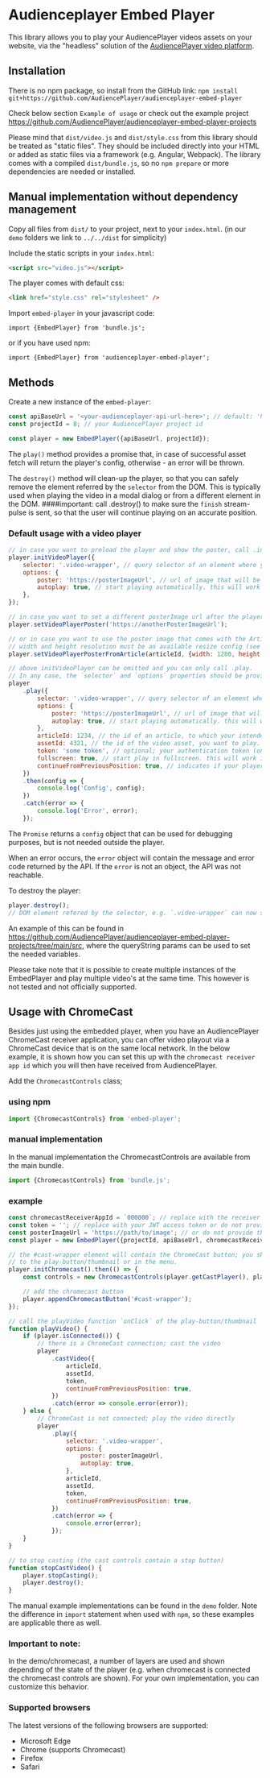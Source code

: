 # Audienceplayer Embed Player

This library allows you to play your AudiencePlayer videos assets on your website, via the "headless" solution of the [AudiencePlayer video platform](https://www.audienceplayer.com).

## Installation

There is no npm package, so install from the GitHub link:
`npm install git+https://github.com/AudiencePlayer/audienceplayer-embed-player`

Check below section `Example of usage` or check out the example project https://github.com/AudiencePlayer/audienceplayer-embed-player-projects

Please mind that `dist/video.js` and `dist/style.css` from this library should be treated as "static files". They should be included directly into your HTML or added as static files via a framework (e.g. Angular, Webpack).
The library comes with a compiled `dist/bundle.js`, so no `npm prepare` or more dependencies are needed or installed.

## Manual implementation without dependency management

Copy all files from `dist/` to your project, next to your `index.html`. (in our `demo` folders we link to `../../dist` for simplicity)

Include the static scripts in your `index.html`:

```html
<script src="video.js"></script>
```

The player comes with default css:

```html
<link href="style.css" rel="stylesheet" />
```

Import `embed-player` in your javascript code:

`import {EmbedPlayer} from 'bundle.js';`

or if you have used npm:

`import {EmbedPlayer} from 'audienceplayer-embed-player';`

## Methods

Create a new instance of the `embed-player`:

```javascript
const apiBaseUrl = '<your-audienceplayer-api-url-here>'; // default: 'https://api.audienceplayer.com'
const projectId = 8; // your AudiencePlayer project id

const player = new EmbedPlayer({apiBaseUrl, projectId});
```

The `play()` method provides a promise that, in case of successful asset fetch will return the player's config, otherwise - an error will be thrown.

The `destroy()` method will clean-up the player, so that you can safely remove the element referred by the `selector` from the DOM.
This is typically used when playing the video in a modal dialog or from a different element in the DOM.
####important: call .destroy() to make sure the `finish` stream-pulse is sent, so that the user will continue playing on an accurate position.

### Default usage with a video player

```javascript
// in case you want to preload the player and show the poster, call .initVideoPlayer
player.initVideoPlayer({
    selector: '.video-wrapper', // query selector of an element where you would like to embed your player
    options: {
        poster: 'https://posterImageUrl', // url of image that will be used as the initial player background image
        autoplay: true, // start playing automatically. this will work if play follows from a user event
    },
});

// in case you want to set a different posterImage url after the player was already initialized
player.setVideoPlayerPoster('https://anotherPosterImageUrl');

// or in case you want to use the poster image that comes with the Article
// width and height resolution must be an available resize config (see API GraphQL Config.image_resize_resolutions)
player.setVideoPlayerPosterFromArticle(articleId, {width: 1280, height: 720});

// above initVideoPlayer can be omitted and you can only call .play.
// In any case, the `selector` and `options` properties should be provided to both methods.
player
    .play({
        selector: '.video-wrapper', // query selector of an element where you would like to embed your player
        options: {
            poster: 'https://posterImageUrl', // url of image that will be used as the initial player background image
            autoplay: true, // start playing automatically. this will work if play follows from a user event
        },
        articleId: 1234, // the id of an article, to which your intended video asset belongs.
        assetId: 4321, // the id of the video asset, you want to play.
        token: 'some token', // optional; your authentication token (only necessary if you intend to embed
        fullscreen: true, // start play in fullscreen. this will work if play follows from a user event
        continueFromPreviousPosition: true, // indicates if your player supports nomadic watching. It is true by default.
    })
    .then(config => {
        console.log('Config', config);
    })
    .catch(error => {
        console.log('Error', error);
    });
```

The `Promise` returns a `config` object that can be used for debugging purposes, but is not needed outside the player.

When an error occurs, the `error` object will contain the message and error code returned by the API. If the `error` is not an object, the API was not reachable.

To destroy the player:

```javascript
player.destroy();
// DOM element refered by the selector, e.g. `.video-wrapper` can now safely be removed.
```

An example of this can be found in https://github.com/AudiencePlayer/audienceplayer-embed-player-projects/tree/main/src, where the queryString params can be used to set the needed variables.

Please take note that it is possible to create multiple instances of the EmbedPlayer and play multiple video's at the same time. This however is not tested and not officially supported.

## Usage with ChromeCast

Besides just using the embedded player, when you have an AudiencePlayer ChromeCast receiver application, you can offer
video playout via a ChromeCast device that is on the same local network.
In the below example, it is shown how you can set this up with the `chromecast receiver app id` which you will then have
received from AudiencePlayer.

Add the `ChromecastControls` class;

### using npm

```js
import {ChromecastControls} from 'embed-player';
```

### manual implementation

In the manual implementation the ChromecastControls are available from the main bundle.

```javascript
import {ChromecastControls} from 'bundle.js';
```

### example

```javascript
const chromecastReceiverAppId = `000000`; // replace with the receiver app id
const token = ''; // replace with your JWT access token or do not provide the `token` property
const posterImageUrl = 'https://path/to/image'; // or do not provide the `posterImageUrl` property
const player = new EmbedPlayer({projectId, apiBaseUrl, chromecastReceiverAppId});

// the #cast-wrapper element will contain the ChromeCast button; you should place this in a recognisable spot next
// to the play-button/thumbnail or in the menu.
player.initChromecast().then(() => {
    const controls = new ChromecastControls(player.getCastPlayer(), player.getCastPlayerController());

    // add the chromecast button
    player.appendChromecastButton('#cast-wrapper');
});

// call the playVideo function `onClick` of the play-button/thumbnail
function playVideo() {
    if (player.isConnected()) {
        // there is a ChromeCast connection; cast the video
        player
            .castVideo({
                articleId,
                assetId,
                token,
                continueFromPreviousPosition: true,
            })
            .catch(error => console.error(error));
    } else {
        // ChromeCast is not connected; play the video directly
        player
            .play({
                selector: '.video-wrapper',
                options: {
                    poster: posterImageUrl,
                    autoplay: true,
                },
                articleId,
                assetId,
                token,
                continueFromPreviousPosition: true,
            })
            .catch(error => {
                console.error(error);
            });
    }
}

// to stop casting (the cast controls contain a stop button)
function stopCastVideo() {
    player.stopCasting();
    player.destroy();
}
```

The manual example implementations can be found in the `demo` folder. Note the difference in `import` statement when used with `npm`, so these examples are applicable there as well.

### Important to note:

In the demo/chromecast, a number of layers are used and shown depending of the state of the player (e.g. when chromecast is connected the chromecast controls are shown).
For your own implementation, you can customize this behavior.

### Supported browsers

The latest versions of the following browsers are supported:

-   Microsoft Edge
-   Chrome (supports Chromecast)
-   Firefox
-   Safari
